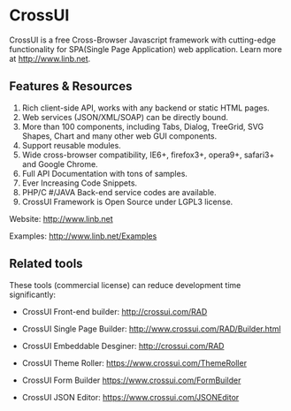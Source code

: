 # CrossUI

CrossUI is a free Cross-Browser Javascript framework with cutting-edge functionality for SPA(Single Page Application) web application. Learn more at http://www.linb.net.

## Features & Resources

  1.  Rich client-side API, works with any backend or static HTML pages.
  2.  Web services (JSON/XML/SOAP) can be directly bound.
  3.  More than 100 components, including Tabs, Dialog, TreeGrid, SVG Shapes, Chart and many other web GUI components.
  4.  Support reusable modules.
  5.  Wide cross-browser compatibility, IE6+, firefox3+, opera9+, safari3+ and Google Chrome.
  6.  Full API Documentation with tons of samples.
  7.  Ever Increasing Code Snippets.
  8.  PHP/C #/JAVA Back-end service codes are available.
  9.  CrossUI Framework is Open Source under LGPL3 license.


Website: http://www.linb.net 

Examples: http://www.linb.net/Examples

## Related tools

These tools (commercial license) can reduce development time significantly:

* CrossUI Front-end builder: http://crossui.com/RAD

* CrossUI Single Page Builder: http://www.crossui.com/RAD/Builder.html

* CrossUI Embeddable Desginer: http://crossui.com/RAD

* CrossUI Theme Roller: https://www.crossui.com/ThemeRoller

* CrossUI Form Builder https://www.crossui.com/FormBuilder

* CrossUI JSON Editor: https://www.crossui.com/JSONEditor
